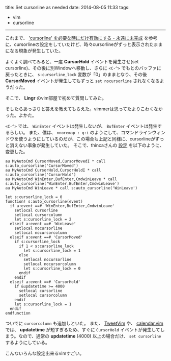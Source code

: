 title: Set cursorline as needed
date: 2014-08-05 11:33
tags:
  - vim
  - cursorline
---

これまで、 ['cursorline' を必要な時にだけ有効にする - 永遠に未完成](http://d.hatena.ne.jp/thinca/20090530/1243615055) を参考に、cursorlineの設定をしていたけど、時々cursorlineがずっと表示されたままになる現象が発生していた。

よくよく調べてみると、一度 **CursorHold** イベントを発生させ(set cursorline)、その後に別Windowへ移動し、さらに `<C-^>` でもとのバッファに戻ったときに、 `s:cursorline_lock` 変数が「0」のままとなり、その後 **CursorMoved** イベントが発生してもずっと `set nocursorline` されなくなるようだった。

そこで、 **Lingr** のvim部屋で初めて質問してみた。

そしたらあっさりと答えを教えてもらえた。vimmerは思ってたよりこわくなかった。よかた。

`<C-^>` では、 `WinEnter` イベントは発生しないが、 `BufEnter` イベントは発生するらしい。
また、僕は、 `nnoremap : q:i` のようにして、コマンドラインウィンドウを使うようにしているのだが、この場合も上記と同様に、cursorlineがずっと消えない事象が発生していた。
そこで、thincaさんの [設定](http://d.hatena.ne.jp/thinca/20090530/1243615055) を以下のように、変更した。

``` vim
au MyAutoCmd CursorMoved,CursorMovedI * call s:auto_cursorline('CursorMoved')
au MyAutoCmd CursorHold,CursorHoldI * call s:auto_cursorline('CursorHold')
au MyAutoCmd WinEnter,BufEnter,CmdwinLeave * call s:auto_cursorline('WinEnter,BufEnter,CmdwinLeave')
au MyAutoCmd WinLeave * call s:auto_cursorline('WinLeave')

let s:cursorline_lock = 0
function! s:auto_cursorline(event)
  if a:event ==# 'WinEnter,BufEnter,CmdwinLeave'
    setlocal cursorline
    setlocal cursorcolumn
    let s:cursorline_lock = 2
  elseif a:event ==# 'WinLeave'
    setlocal nocursorline
    setlocal nocursorcolumn
  elseif a:event ==# 'CursorMoved'
    if s:cursorline_lock
      if 1 < s:cursorline_lock
        let s:cursorline_lock = 1
      else
        setlocal nocursorline
        setlocal nocursorcolumn
        let s:cursorline_lock = 0
      endif
    endif
  elseif a:event ==# 'CursorHold'
    if &updatetime >= 4000
      setlocal cursorline
      setlocal cursorcolumn
    endif
    let s:cursorline_lock = 1
  endif
endfunction
```

ついでに `cursorcolumn` も追加しといた。
また、 [TweetVim](https://github.com/basyura/TweetVim) や、 [calendar.vim](https://github.com/itchyny/calendar.vim) では、 **updatetime** が短すぎるため、すぐに `CursorHold` イベントが発生してしまう。なので、通常の **updatetime** (4000) 以上の場合だけ、 `set cursorline` するようにしている。

こんないろんな設定出来るvimすごい。

